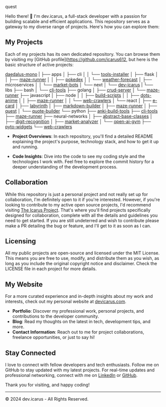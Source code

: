 quest

Hello there! 👋 I'm dev.icarus, a full-stack developer with a passion for building scalable and efficient applications. This repository serves as a gateway to my diverse range of projects. Here's how you can explore them:

## My Projects

Each of my projects has its own dedicated repository. You can browse them by visiting my [GitHub profile](https://github.com/icarus612, but here is the basic structure of active projects:

[daedalus-mono](https://github.com/icarus612/daedalus-mono)
|
├── apps
│   ├── cli
│   │   └── [tools-installer](https://github.com/icarus612/toolsInstaller-app-cli)
│   ├── flask
│   │   ├── [maze-runner](https://github.com/icarus612/mazeRunner-app-flask)
│   │   ├── [pokedex](https://github.com/icarus612/pokedex-app-flask)
│   │   └── [weather-forecast](https://github.com/icarus612/weatherFortcast-app-flask)
│   ├── microservices
│   │   └── [market-bots](https://github.com/icarus612/marketBots-app-microservice)
│   └── next
│       └── [dev-icarus](https://github.com/icarus612/devIcarus-app-next)
|
└── libs
    ├── bash
    │   └── [cli-tools](https://github.com/icarus612/cliTools-lib-SH)
    ├── golang
    │   ├── [crud-server](https://github.com/icarus612/crudServer-lib-GO)
    │   └── [maze-runner](https://github.com/icarus612/mazeRunner-lib-GO)
    ├── javascript
    │   ├── node
    │   │   ├── [build-scripts](https://github.com/icarus612/buildScripts-node-JS)
    │   │   ├── [dots-anime](https://github.com/icarus612/dotsAnime-node-JS)
    │   │   ├── [maze-runner](https://github.com/icarus612/mazeRunner-node-JS)
    │   │   └── [web-crawlers](https://github.com/icarus612/webCrawlers-node-JS)
    │   └── react
    │       ├── [e-card](https://github.com/icarus612/eCard-react-JS)
    │       ├── [labyrinth](https://github.com/icarus612/labyrinth-react-JS)
    │       ├── [markdown-builder](https://github.com/icarus612/markdownBuilder-react-JS)
    │       ├── [maze-runner](https://github.com/icarus612/mazeRunner-react-JS)
    │       ├── [quest](https://github.com/icarus612/quest-react-JS)
    │       └── [quote-builder](https://github.com/icarus612/quotebuilder-react-JS)
    └── python
        ├── [anki-build-tools](https://github.com/icarus612/ankiBuilTools-lib-PY)
        ├── [cli-tools](https://github.com/icarus612/cliTools-lib-PY)
        ├── [maze-runner](https://github.com/icarus612/mazeRunner-lib-PY)
        ├── neural-networks
        │   ├── [abstract-base-classes](https://github.com/icarus612/abc-ANN-PY)
        │   ├── [digit-recognition](https://github.com/icarus612/digitRecognition-ANN-PY)
        │   ├── [market-analyzer](https://github.com/icarus612/marketAnalyzer-ANN-PY)
        │   └── [open-ai-gym](https://github.com/icarus612/openAIGym-ANN-PY)
        ├── [pyto-widgets](https://github.com/icarus612/pytoWidgets-lib-PY)
        └── [web-crawlers](https://github.com/icarus612/webCrawlers-lib-PY)

- **Project Overviews**: In each repository, you'll find a detailed README explaining the project's purpose, technology stack, and how to get it up and running.

- **Code Insights**: Dive into the code to see my coding style and the technologies I work with. Feel free to explore the commit history for a deeper understanding of the development process.

## Collaboration

While this repository is just a personal project and not really set up for collaboration, I'm definitely open to it if you're interested. However, if you're looking to contribute to my active open source projects, I'd recommend visiting [The Icarus Project](https://github.com/the-icarus-project). That's where you'll find projects specifically designed for collaboration, complete with all the details and guidelines you need to get started. If you are still undeterred and wish to contribute please make a PR detailing the bug or feature, and I'll get to it as soon as I can.

## Licensing

All my public projects are open-source and licensed under the MIT License. This means you are free to use, modify, and distribute them as you wish, as long as you include the original copyright notice and disclaimer. Check the LICENSE file in each project for more details.

## My Website

For a more curated experience and in-depth insights about my work and interests, check out my personal website at [devicarus.com](https://devicarus.com).

- **Portfolio**: Discover my professional work, personal projects, and contributions to the developer community.
- **Blog**: Read my thoughts on the latest in tech, development tips, and more.
- **Contact Information**: Reach out to me for project collaborations, freelance opportunities, or just to say hi!

## Stay Connected

I love to connect with fellow developers and tech enthusiasts. Follow me on GitHub to stay updated with my latest projects. For real-time updates and professional networking, connect with me on [LinkedIn](https://www.linkedin.com/in/ellis-hogan-99a646161) or [GitHub](https://github.com/icarus612).

Thank you for visiting, and happy coding!

---

© 2024 dev.icarus - All Rights Reserved.

